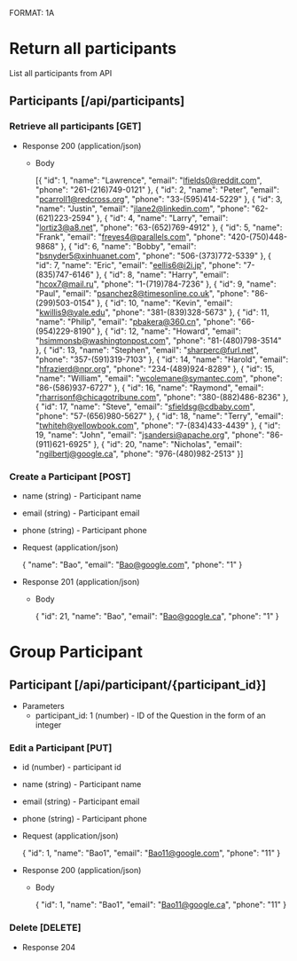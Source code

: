 FORMAT: 1A

# Return all participants
List all participants from API

## Participants [/api/participants]

### Retrieve all participants [GET]

+ Response 200 (application/json)

  + Body

    [{
      "id": 1,
      "name": "Lawrence",
      "email": "lfields0@reddit.com",
      "phone": "261-(216)749-0121"
    }, {
      "id": 2,
      "name": "Peter",
      "email": "pcarroll1@redcross.org",
      "phone": "33-(595)414-5229"
    }, {
      "id": 3,
      "name": "Justin",
      "email": "jlane2@linkedin.com",
      "phone": "62-(621)223-2594"
    }, {
      "id": 4,
      "name": "Larry",
      "email": "lortiz3@a8.net",
      "phone": "63-(652)769-4912"
    }, {
      "id": 5,
      "name": "Frank",
      "email": "freyes4@parallels.com",
      "phone": "420-(750)448-9868"
    }, {
      "id": 6,
      "name": "Bobby",
      "email": "bsnyder5@xinhuanet.com",
      "phone": "506-(373)772-5339"
    }, {
      "id": 7,
      "name": "Eric",
      "email": "eellis6@i2i.jp",
      "phone": "7-(835)747-6146"
    }, {
      "id": 8,
      "name": "Harry",
      "email": "hcox7@mail.ru",
      "phone": "1-(719)784-7236"
    }, {
      "id": 9,
      "name": "Paul",
      "email": "psanchez8@timesonline.co.uk",
      "phone": "86-(299)503-0154"
    }, {
      "id": 10,
      "name": "Kevin",
      "email": "kwillis9@yale.edu",
      "phone": "381-(839)328-5673"
    }, {
      "id": 11,
      "name": "Philip",
      "email": "pbakera@360.cn",
      "phone": "66-(954)229-8190"
    }, {
      "id": 12,
      "name": "Howard",
      "email": "hsimmonsb@washingtonpost.com",
      "phone": "81-(480)798-3514"
    }, {
      "id": 13,
      "name": "Stephen",
      "email": "sharperc@furl.net",
      "phone": "357-(591)319-7103"
    }, {
      "id": 14,
      "name": "Harold",
      "email": "hfrazierd@npr.org",
      "phone": "234-(489)924-8289"
    }, {
      "id": 15,
      "name": "William",
      "email": "wcolemane@symantec.com",
      "phone": "86-(586)937-6727"
    }, {
      "id": 16,
      "name": "Raymond",
      "email": "rharrisonf@chicagotribune.com",
      "phone": "380-(882)486-8236"
    }, {
      "id": 17,
      "name": "Steve",
      "email": "sfieldsg@cdbaby.com",
      "phone": "57-(656)980-5627"
    }, {
      "id": 18,
      "name": "Terry",
      "email": "twhiteh@yellowbook.com",
      "phone": "7-(834)433-4439"
    }, {
      "id": 19,
      "name": "John",
      "email": "jsandersi@apache.org",
      "phone": "86-(911)621-6925"
    }, {
      "id": 20,
      "name": "Nicholas",
      "email": "ngilbertj@google.ca",
      "phone": "976-(480)982-2513"
    }]

### Create a Participant [POST]

+ name (string) - Participant name
+ email (string) - Participant email
+ phone (string) - Participant phone

+ Request (application/json)

    {
      "name": "Bao",
      "email": "Bao@google.com",
      "phone": "1"
    }

+ Response 201 (application/json)

    + Body

        {
          "id": 21,
          "name": "Bao",
          "email": "Bao@google.ca",
          "phone": "1"
        }

# Group Participant

## Participant [/api/participant/{participant_id}]

+ Parameters
    + participant_id: 1 (number) - ID of the Question in the form of an integer

### Edit a Participant [PUT]

+ id (number) - participant id
+ name (string) - Participant name
+ email (string) - Participant email
+ phone (string) - Participant phone

+ Request (application/json)

    {
      "id": 1,
      "name": "Bao1",
      "email": "Bao11@google.com",
      "phone": "11"
    }

+ Response 200 (application/json)

    + Body

        {
          "id": 1,
          "name": "Bao1",
          "email": "Bao11@google.ca",
          "phone": "11"
        }
        
### Delete [DELETE]

+ Response 204
